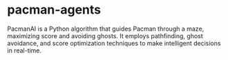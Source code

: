 # pacman-agents
PacmanAI is a Python algorithm that guides Pacman through a maze, maximizing score and avoiding ghosts. It employs pathfinding, ghost avoidance, and score optimization techniques to make intelligent decisions in real-time.
